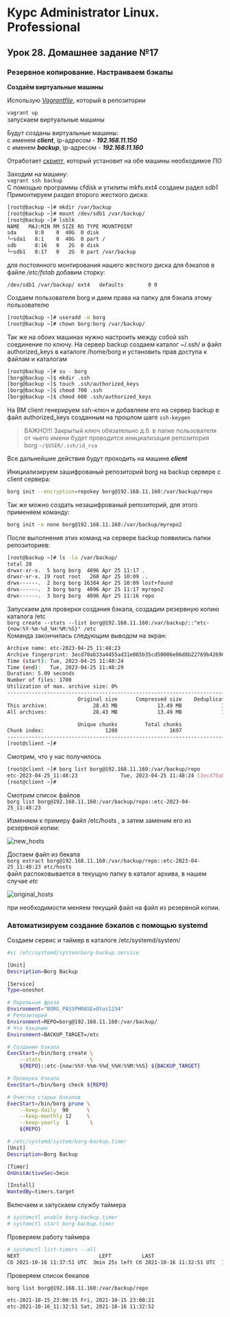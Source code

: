 # Курс Administrator Linux. Professional

## Урок 28. Домашнее задание №17

### Резервное копирование. Настраиваем бэкапы  
  
**Создаём виртуальные машины**  
  
Использую _[Vagrantfile](Vagrantfile)_, который в репозитории  
  
```vagrant up```  
запускаем виртуальные машины  
  
Будут созданы виртуальные машины:  
с именем **_client_**, ip-адресом - **_192.168.11.150_**  
с именем **_backup_**, ip-адресом - **_192.168.11.160_**  

Отработает _[скрипт](install_script.sh)_, который установит на обе машины необходимое ПО   



Заходим на машину:  
```vagrant ssh backup```  
С помощью программы cfdisk и утилиты mkfs.ext4 создаем радел _sdb1_  
Примонтируем раздел второго жесткого диска:  
```bash
[root@backup ~]# mkdir /var/backup
[root@backup ~]# mount /dev/sdb1 /var/backup/
[root@backup ~]# lsblk
NAME   MAJ:MIN RM SIZE RO TYPE MOUNTPOINT
sda      8:0    0  40G  0 disk
└─sda1   8:1    0  40G  0 part /
sdb      8:16   0   2G  0 disk
└─sdb1   8:17   0   2G  0 part /var/backup
```
для постоянного монтирования нашего жесткого диска для бэкапов в файле _/etc/fstab_ добавим сторку:  

```/dev/sdb1 /var/backup/ ext4   defaults        0 0```


Создаем пользователя borg и даем права на папку для бэкапа этому пользователю

```bash
[root@backup ~]# useradd -m borg			
[root@backup ~]# chown borg:borg /var/backup/
```

Так же на обоих машинах нужно настроить между собой ssh соединение по ключу.
На сервер backup создаем каталог ~/.ssh/ и файл authorized_keys в каталоге /home/borg и установить прав доступа к файлам и каталогам  
```bash
[root@backup ~]# su - borg
[borg@backup ~]$ mkdir .ssh
[borg@backup ~]$ touch .ssh/authorized_keys
[borg@backup ~]$ chmod 700 .ssh
[borg@backup ~]$ chmod 600 .ssh/authorized_keys
```

На ВМ client генерируем ssh-ключ и добавляем его на сервер backup  в файл authorized_keys созданным на прошлом шаге 
```ssh-keygen```

>ВАЖНО!!! Закрытый ключ обязательно д.б. в папке пользователя от чьего имени будет проводится инициализация репозитория borg
``` ~/$USER/.ssh/id_rsa ```

Все дальнейшие действия будут проходить на машине **_client_**  

Инициализируем зашифрованый репозиторий borg на backup сервере с client сервера:
```bash
borg init --encryption=repokey borg@192.168.11.160:/var/backup/repo
```
Так же можно создать незашифрованый репозиторий, для этого применяем команду:
```bash
borg init -e none borg@192.168.11.160:/var/backup/myrepo2
```
После выполнения этих команд на сервере backup появились папки репозиториев: 

```bash
[root@backup ~]# ls -la /var/backup/
total 28
drwxr-xr-x.  5 borg borg  4096 Apr 25 11:17 .
drwxr-xr-x. 19 root root   268 Apr 25 10:09 ..
drwx------.  2 borg borg 16384 Apr 25 10:09 lost+found
drwx------.  3 borg borg  4096 Apr 25 11:17 myrepo2
drwx------.  3 borg borg  4096 Apr 25 11:16 repo
```

Запускаем для проверки создания бэкапа, создадим резервную копию каталога /etc  
```borg create --stats --list borg@192.168.11.160:/var/backup/::"etc-{now:%Y-%m-%d_%H:%M:%S}" /etc```  
Команда закончилась следующим выводом на экран:  

```bash
Archive name: etc-2023-04-25_11:48:23
Archive fingerprint: 3ecd70ab33a4455ad31e065b35cd50006e06d8b22769b42690ee6601212ee7c4
Time (start): Tue, 2023-04-25 11:48:24
Time (end):   Tue, 2023-04-25 11:48:29
Duration: 5.09 seconds
Number of files: 1700
Utilization of max. archive size: 0%
------------------------------------------------------------------------------
                       Original size      Compressed size    Deduplicated size
This archive:               28.43 MB             13.49 MB             11.84 MB
All archives:               28.43 MB             13.49 MB             11.84 MB

                       Unique chunks         Total chunks
Chunk index:                    1280                 1697
------------------------------------------------------------------------------
[root@client ~]#
```

Смотрим, что у нас получилось
```bash
[root@client ~]# borg list borg@192.168.11.160:/var/backup/repo
etc-2023-04-25_11:48:23              Tue, 2023-04-25 11:48:24 [3ecd70ab33a4455ad31e065b35cd50006e06d8b22769b42690ee6601212ee7c4]
[root@client ~]#
```

Смотрим список файлов  
```borg list borg@192.168.11.160:/var/backup/repo::etc-2023-04-25_11:48:23```

Изменяем к примеру файл /etc/hosts , а затем заменим его из резервной копии:  

![new_hosts](./img/Screenshot_1.png)  

Достаем файл из бекапа  
```borg extract borg@192.168.11.160:/var/backup/repo::etc-2023-04-25_11:48:23 etc/hosts```  
файл распоковывается в текущую папку в каталог архива, в нашем случае _etc_  

![original_hosts](./img/Screenshot_2.png)  

при необходимости меняем текущий файл на файл из резервной копии.  


### Автоматизируем создание бэкапов с помощью systemd  

Создаем сервис и таймер в каталоге /etc/systemd/system/

```bash
#vi /etc/systemd/system/borg-backup.service  

[Unit]
Description=Borg Backup

[Service]
Type=oneshot

# Парольная фраза
Environment="BORG_PASSPHRASE=Otus1234"
# Репозиторий
Environment=REPO=borg@192.168.11.160:/var/backup/
# Что бэкапим
Environment=BACKUP_TARGET=/etc

# Создание бэкапа
ExecStart=/bin/borg create \
    --stats                \
    ${REPO}::etc-{now:%%Y-%%m-%%d_%%H:%%M:%%S} ${BACKUP_TARGET}

# Проверка бэкапа
ExecStart=/bin/borg check ${REPO}

# Очистка старых бэкапов
ExecStart=/bin/borg prune \
    --keep-daily  90      \
    --keep-monthly 12     \
    --keep-yearly  1       \
    ${REPO}
```

```bash
# /etc/systemd/system/borg-backup.timer
[Unit]
Description=Borg Backup

[Timer]
OnUnitActiveSec=5min

[Install]
WantedBy=timers.target
```
Включаем и запускаем службу таймера  
```bash
# systemctl enable borg-backup.timer 
# systemctl start borg-backup.timer
```

Проверяем работу таймера
```bash
# systemctl list-timers --all
NEXT                          LEFT          LAST                          PASSED       UNIT                         ACTIVATES
Сб 2021-10-16 11:37:51 UTC  3min 25s left Сб 2021-10-16 11:32:51 UTC  1min 34s ago borg-backup.timer            borg-backup.service
```

Проверяем список бекапов
```bash
borg list borg@192.168.11.160:/var/backup/repo

etc-2021-10-15_23:00:15 Fri, 2021-10-15 23:00:21 
etc-2021-10-16_11:32:51 Sat, 2021-10-16 11:32:52
```
